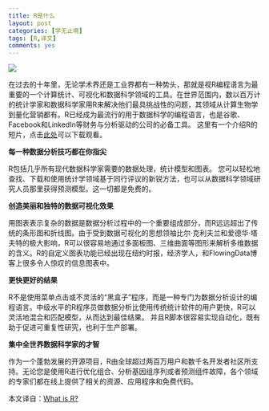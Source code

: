 ```yaml
---
title: R是什么
layout: post
categories: [学无止境]
tags: [R,译文]
comments: yes
---
```


![](https://blog-1252159939.cos.ap-hongkong.myqcloud.com/R-Programming.png)

在过去的十年里，无论学术界还是工业界都有一种势头，那就是视R编程语言为最重要的一个计算统计、可视化和数据科学领域的工具。在世界范围内，数以百万计的统计学家和数据科学家用R来解决他们最具挑战性的问题，其领域从计算生物学到量化营销都有。R已经成为最流行的用于数据科学的编程语言，也是谷歌、Facebook和LinkedIn等财务与分析驱动的公司的必备工具。 这里有一个介绍R的短片，点击[此处](https://blog-1252159939.cos.ap-hongkong.myqcloud.com/WhatisR.mp4)可以下载观看。  

**每一种数据分析技巧都在你指尖** 

R包括几乎所有现代数据科学家需要的数据处理，统计模型和图表。 您可以轻松地查找、下载和使用统计学领域基于同行评议的新锐方法，也可以从数据科学领域研究人员那里获得预测模型。这一切都是免费的。 

**创造美丽和独特的数据可视化效果** 

用图表表示复杂的数据是数据分析过程中的一个重要组成部分，而R远远超出了传统的条形图和折线图。由于受到数据可视化的思想领袖比尔·克利夫兰和爱德华·塔夫特的极大影响，R可以很容易地通过多面板图、三维曲面等图形来解析多维数据的含义。R的自定义图表功能已经出现在纽约时报，经济学人，和FlowingData博客上很多令人惊叹的信息图表中。 

**更快更好的结果** 

R不是使用菜单点击或不灵活的“黑盒子”程序，而是一种专门为数据分析设计的编程语言。中级水平的R程序员做数据分析比使用传统统计软件的用户更快，R可以灵活地混合和匹配模型，从而达到最佳结果。 并且R脚本很容易实现自动化，既有助于促进可重复性研究，也利于生产部署。 

**集中全世界数据科学家的才智** 

作为一个蓬勃发展的开源项目，R由全球超过两百万用户和数千名开发者社区所支持。无论您是使用R进行优化组合、分析基因组序列或者预测组件故障，各个领域的专家们都在线上提供了相关的资源、应用程序和免费代码。 

本文译自：[What is R?](http://www.revolutionanalytics.com/what-r) 